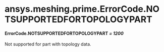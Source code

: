 # ansys.meshing.prime.ErrorCode.NOTSUPPORTEDFORTOPOLOGYPART



#### ErrorCode.NOTSUPPORTEDFORTOPOLOGYPART *= 1200*

Not supported for part with topology data.

<!-- !! processed by numpydoc !! -->
